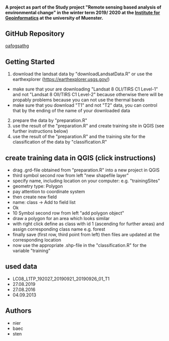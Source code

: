 #### A project as part of the Study project "Remote sensing based analysis of environmental change" in the winter term 2019/ 2020 at the [Institute for Geoinformatics](https://www.ifgi.de) at the university of Muenster.

## GitHub Repository
[oafogsathg](https://github.com/tnier01/oafogsathg)

## Getting Started
1. download the landsat data by "downloadLandsatData.R" or use the earthexplorer (https://earthexplorer.usgs.gov/)
* make sure that your are downloading "Landsat 8 OLI/TIRS C1 Level-1" and not "Landsat 8 OlI/TIRS C1 Level-2" because otherwise there will be propably problems because you can not use the thermal bands 
* make sure that you download "T1" and not "T2" data, you can control that by the ending of the name of your downloaded data 
2. prepare the data by "preparation.R"
3. use the result of the "preparation.R" and create training site in QGIS (see further instructions below)
4. use the result of the "preparation.R" and the training site for the classification of the data by "classification.R" 

## create training data in QGIS (click instructions)
- drag .grd-file obtained from "preparation.R" into a new project in QGIS 
- third symbol second row from left "new shapefile layer"
- specify name, including location on your computer: e.g. "trainingSites"
- geometry type: Polygon
- pay attention to coordinate system 
- then create new field 
- name: class -> Add to field list 
- Ok 
- 10 Symbol second row from left "add polygon object"
- draw a polygon for an area which looks similar 
- with right click define as class with id 1 (ascending for further areas) and assign corresponding class name e.g. forest 
- finally save (first row, third point from left) then files are updated at the corresponding location 
- now use the appropriate .shp-file in the "classification.R" for the variable "training"

## used data 
- LC08_L1TP_192027_20190921_20190926_01_T1
- 27.08.2019
- 27.08.2016
- 04.09.2013

## Authors
* nier
* baec
* sten
